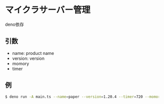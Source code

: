 # マイクラサーバー管理

deno依存

## 引数

- name: product name
- version: version
- momory
- timer

## 例

```bash
$ deno run -A main.ts --name=paper --version=1.20.4 --timer=720 --momory=6G
```

